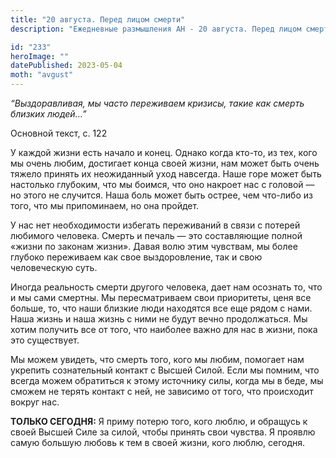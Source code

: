 ```yaml
---
title: "20 августа. Перед лицом смерти"
description: "Ежедневные размышления АН - 20 августа. Перед лицом смерти"

id: "233"
heroImage: ""
datePublished: 2023-05-04
moth: "avgust"
---
```


_“Выздоравливая, мы часто переживаем кризисы, такие как смерть близких
людей…”_

Основной текст, с. 122

У каждой жизни есть начало и конец. Однако когда кто-то, из тех, кого мы очень
любим, достигает конца своей жизни, нам может быть очень тяжело принять их
неожиданный уход навсегда. Наше горе может быть настолько глубоким, что мы
боимся, что оно накроет нас с головой — но этого не случится. Наша боль может
быть острее, чем что-либо из того, что мы припоминаем, но она пройдет.

У нас нет необходимости избегать переживаний в связи с потерей любимого
человека. Смерть и печаль — это составляющие полной «жизни по законам жизни».
Давая волю этим чувствам, мы более глубоко переживаем как свое выздоровление,
так и свою человеческую суть.

Иногда реальность смерти другого человека, дает нам осознать то, что и мы сами
смертны. Мы пересматриваем свои приоритеты, ценя все больше, то, что наши
близкие люди находятся все еще рядом с нами. Наша жизнь и наша жизнь с ними не
будут вечно продолжаться. Мы хотим получить все от того, что наиболее важно
для нас в жизни, пока это существует.

Мы можем увидеть, что смерть того, кого мы любим, помогает нам укрепить
сознательный контакт с Высшей Силой. Если мы помним, что всегда можем
обратиться к этому источнику силы, когда мы в беде, мы сможем не терять
контакт с ней, не зависимо от того, что происходит вокруг нас.

**ТОЛЬКО СЕГОДНЯ:** Я приму потерю того, кого люблю, и обращусь к своей Высшей
Силе за силой, чтобы принять свои чувства. Я проявлю самую большую любовь к
тем в своей жизни, кого люблю, сегодня.
